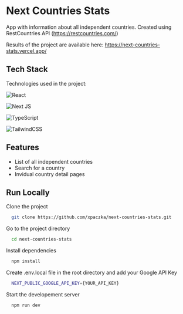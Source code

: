 
# Next Countries Stats

App with information about all independent countries. Created using RestCountries API (https://restcountries.com/)

Results of the project are available here: https://next-countries-stats.vercel.app/
## Tech Stack

Technologies used in the project:

![React](https://img.shields.io/badge/react-%2320232a.svg?style=for-the-badge&logo=react&logoColor=%2361DAFB)

![Next JS](https://img.shields.io/badge/Next-black?style=for-the-badge&logo=next.js&logoColor=white)

![TypeScript](https://img.shields.io/badge/typescript-%23007ACC.svg?style=for-the-badge&logo=typescript&logoColor=white)

![TailwindCSS](https://img.shields.io/badge/tailwindcss-%2338B2AC.svg?style=for-the-badge&logo=tailwind-css&logoColor=white)

## Features

- List of all independent countries
- Search for a country
- Invidual country detail pages


## Run Locally

Clone the project

```bash
  git clone https://github.com/xpaczka/next-countries-stats.git
```

Go to the project directory

```bash
  cd next-countries-stats
```

Install dependencies

```bash
  npm install
```

Create .env.local file in the root directory and add your Google API Key

```bash
  NEXT_PUBLIC_GOOGLE_API_KEY={YOUR_API_KEY}
```

Start the developement server

```bash
  npm run dev
```

